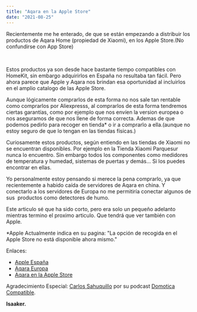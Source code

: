 ```yaml
---
title: "Aqara en la Apple Store"
date: "2021-08-25"
---
```


Recientemente me he enterado, de que se están empezando a distribuir los productos de Aqara Home (propiedad de Xiaomi), en los Apple Store.(No confundirse con App Store)

 

Estos productos ya son desde hace bastante tiempo compatibles con HomeKit, sin embargo adquirirlos en España no resultaba tan fácil. Pero ahora parece que Apple y Aqara nos brindan esa oportunidad al incluirlos en el amplio catalogo de las Apple Store.

Aunque lógicamente comprarlos de esta forma no nos sale tan rentable como comprarlos por Aliexpresss, al comprarlos de esta forma tendremos ciertas garantías, como por ejemplo que nos envíen la version europea o nos aseguramos de que nos llene de forma correcta. Ademas de que podemos pedirlo para recoger en tienda\* o ir a comprarlo a ella.(aunque no estoy seguro de que lo tengan en las tiendas físicas.)

Curiosamente estos productos, según entiendo en las tiendas de Xiaomi no se encuentran disponibles. Por ejemplo en la Tienda Xiaomi Parquesur nunca lo encuentro. Sin embargo todos los componentes como medidores de temperatura y humedad, sistemas de puertas y demás... Si los puedes encontrar en ellas.

Yo personalmente estoy pensando si merece la pena comprarlo, ya que recientemente a habido caída de servidores de Aqara en china. Y conectarlo a los servidores de Europa no me permitiría conectar algunos de sus  productos como detectores de humo.

Este articulo sé que ha sido corto, pero era solo un pequeño adelanto mientras termino el proximo articulo. Que tendrá que ver también con Apple.

\*Apple Actualmente indica en su pagina: "La opción de recogida en el Apple Store no está disponible ahora mismo."

Enlaces:

- [Apple España](https://www.apple.com/es/)
- [Aqara Europa](https://www.aqara.com/eu/home.html)
- [Aqara en la Apple Store](https://www.apple.com/es/search/Aqara?src=globalnav)

Agradecimiento Especial: [Carlos Sahuquillo](https://sahuquillo.org/) por su podcast [Domotica Compatible](https://sahuquillo.org/domotica-compatible-el-podcast-y-canal-de-youtube/).

**Isaaker.**
